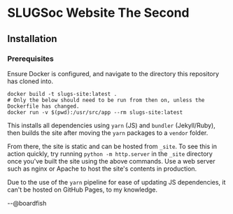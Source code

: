 # SLUGSoc Website The Second

## Installation

### Prerequisites

Ensure Docker is configured, and navigate to the directory this repository has cloned into.

```
docker build -t slugs-site:latest .
# Only the below should need to be run from then on, unless the Dockerfile has changed.
docker run -v $(pwd):/usr/src/app --rm slugs-site:latest
```

This installs all dependencies using `yarn` (JS) and `bundler` (Jekyll/Ruby), then builds the site after moving the `yarn` packages to a `vendor` folder.

From there, the site is static and can be hosted from `_site`. To see this in action quickly, try running `python -m http.server` in the `_site` directory once you've built the site using the above commands. Use a web server such as nginx or Apache to host the site's contents in production.

Due to the use of the `yarn` pipeline for ease of updating JS dependencies, it can't be hosted on GitHub Pages, to my knowledge.

--@boardfish

